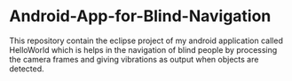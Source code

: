 # Android-App-for-Blind-Navigation
This repository contain the eclipse project of my android application called HelloWorld which is helps in the navigation of blind people
by processing the camera frames and giving vibrations as output when objects are detected.
